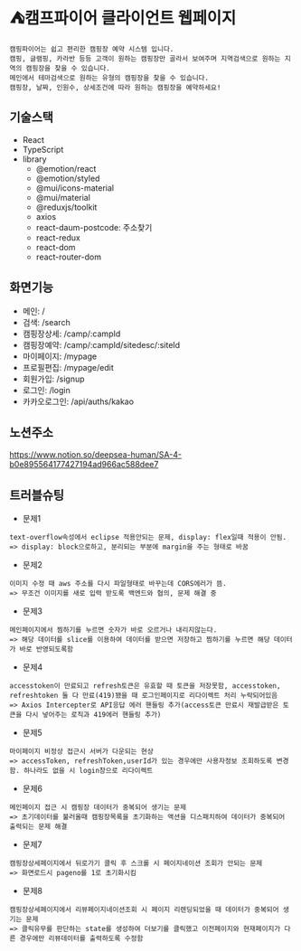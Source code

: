 # ⛺캠프파이어 클라이언트 웹페이지

```
캠핑파이어는 쉽고 편리한 캠핑장 예약 시스템 입니다.
캠핑, 글램핑, 카라반 등등 고객이 원하는 캠핑장만 골라서 보여주며 지역검색으로 원하는 지역의 캠핑장을 찾을 수 있습니다.
메인에서 테마검색으로 원하는 유형의 캠핑장을 찾을 수 있습니다.
캠핑장, 날짜, 인원수, 상세조건에 따라 원하는 캠핑장을 예약하세요!
```

## 기술스택
- React
- TypeScript
- library
    - @emotion/react
    - @emotion/styled
    - @mui/icons-material
    - @mui/material
    - @reduxjs/toolkit
    - axios
    - react-daum-postcode: 주소찾기
    - react-redux
    - react-dom
    - react-router-dom

## 화면기능
- 메인: /
- 검색: /search
- 캠핑장상세: /camp/:campId
- 캠핑장예약: /camp/:campId/sitedesc/:siteId
- 마이페이지: /mypage
- 프로필편집: /mypage/edit
- 회원가입: /signup
- 로그인: /login
- 카카오로그인: /api/auths/kakao


## 노션주소
<https://www.notion.so/deepsea-human/SA-4-b0e895564177427194ad966ac588dee7>

## 트러블슈팅
- 문제1
```
text-overflow속성에서 eclipse 적용안되는 문제, display: flex일때 적용이 안됨.
=> display: block으로하고, 분리되는 부분에 margin을 주는 형태로 바꿈
```
- 문제2
```
이미지 수정 때 aws 주소를 다시 파일형태로 바꾸는데 CORS에러가 뜸.
=> 무조건 이미지를 새로 입력 받도록 백엔드와 협의, 문제 해결 중
```
- 문제3
```
메인페이지에서 찜하기를 누르면 숫자가 바로 오르거나 내리지않는다.
=> 해당 데이터를 slice를 이용하여 데이터를 받으면 저장하고 찜하기를 누르면 해당 데이터가 바로 반영되도록함
```
- 문제4
```
accesstoken이 만료되고 refresh토큰은 유효할 때 토큰을 저장못함, accesstoken, refreshtoken 둘 다 만료(419)됐을 때 로그인페이지로 리다이렉트 처리 누락되어있음
=> Axios Intercepter로 API응답 에러 핸들링 추가(access토큰 만료시 재발급받은 토큰을 다시 넣어주는 로직과 419에러 핸들링 추가)
```
- 문제5
```
마이페이지 비정상 접근시 서버가 다운되는 현상
=> accessToken, refreshToken,userId가 있는 경우에만 사용자정보 조회하도록 변경함. 하나라도 없을 시 login창으로 리다이렉트
```
- 문제6
```
메인페이지 접근 시 캠핑장 데이터가 중복되어 생기는 문제
=> 초기데이터를 불러올때 캠핑장목록을 초기화하는 액션을 디스패치하여 데이터가 중복되어 출력되는 문제 해결
```
- 문제7
```
캠핑장상세페이지에서 뒤로가기 클릭 후 스크롤 시 페이지네이션 조회가 안되는 문제
=> 화면로드시 pageno를 1로 초기화시킴
```
- 문제8
```
캠핑장상세페이지에서 리뷰페이지네이션조회 시 페이지 리렌딩되었을 때 데이터가 중복되어 생기는 문제
=> 클릭유무를 판단하는 state를 생성하여 더보기를 클릭했고 이전페이지와 현재페이지가 다른 경우에만 리뷰데이터를 출력하도록 수정함
```
